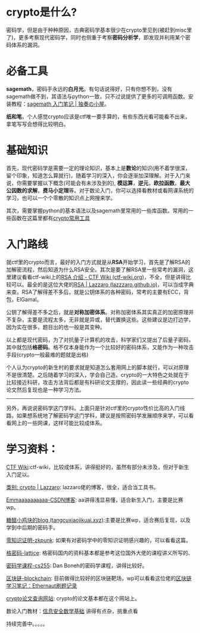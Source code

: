 # crypto是什么?  

密码学，但是由于种种原因，古典密码学基本很少在crypto里见到(被赶到misc里了)，更多考察现代密码学，同时也侧重于考察**密码分析学**，即发现并利用某个密码体系的漏洞。

# 必备工具
**sagemath**，密码手永远的**白月光**。有句话说得好，只有你想不到，没有sagemath做不到，其语法与python一致，只不过说提供了更多的可调用函数。安装教程：[sagemath 入门笔记 | 独奏の小屋](https://hasegawaazusa.github.io/sagemath-get-started.html)。

**纸和笔**，个人感觉crypto应该是ctf唯一要手算的，有些东西光看可能看不出来，拿笔写写会想得比较明白。

# 基础知识  
首先，现代密码学是需要一定的理论知识，基本上是**数论**的知识(用不着学很深，留个印象，知道怎么算就行)，随着学习的深入，你会逐渐加深理解。对于入门来说，你需要掌握以下概念(可能会有未涉及到的), **模运算**，**逆元**，**欧拉函数**，**最大公因数的求解**，**费马小定理**等。对于数论入门，你可以选择看教材或看网课系统的学习，也可以一个个零散的知识点上网搜来学。    

其次，需要掌握python的基本语法以及sagemath里常用的一些库函数。常用的一些函数在这篇里都有[crypto常用工具](https://lazzzaro.github.io/2020/05/10/crypto-crypto%E5%B8%B8%E7%94%A8%E5%B7%A5%E5%85%B7/)  

# 入门路线
就ctf里的crypto而言，最好的入门方式就是从**RSA**开始学习，首先是了解RSA的加解密流程，然后知道为什么RSA安全。其次是要了解RSA里一些常考的漏洞，这里建议看看ctf-wiki上的[RSA 介绍 - CTF Wiki (ctf-wiki.org)](https://ctf-wiki.org/crypto/asymmetric/rsa/rsa_theory/)，不全，但是讲得比较可以。最全的是这位大佬的[RSA | Lazzaro (lazzzaro.github.io)](https://lazzzaro.github.io/2020/05/06/crypto-RSA/)，可以当成字典来查。RSA了解得差不多后，就是公钥体系的各种密码，常考的主要有ECC，背包，ElGamal。

公钥了解得差不多之后，就是**对称加密体系**。对称加密体系其实真正的加密原理并不复杂，主要是流程太多，无非就是异或，替代置换这些。这些建议是边打边学，因为实在很多，题目出的也一般是其变种。

以上都是现代密码，为了对抗量子计算机的攻击，科学家们又提出了后量子密码，其中就包括**格密码**。格不仅本身能作为一个比较好的密码体系，又能作为一种攻击手段(crypto一般最难的题就是出格)

个人认为crypto的新生村的要求就是知道怎么套用网上的脚本就行，可以对原理不是很清楚。之后随着学习的深入，学会自己造。crypto的一大特色之处就在于比较接近科研，攻击方法背后都是有科研论文支撑的，因此读一些经典的crypto论文然后复现也是一种学习方法。

---

另外，再说说密码学这门学科。上面只是针对ctf里的crypto性价比高的入门线路，如果想系统地了解密码学这门学科，建议是按照密码学发展顺序来学，可以看看网上的一些网课，这样可能比较成体系。

# 学习资料：  

[CTF Wiki](https://ctf-wiki.org/crypto/introduction/):ctf-wiki，比较成体系，讲得挺好的，虽然有部分未涉及，但对于新生入门足以。  

[类别: crypto | Lazzaro](https://lazzzaro.github.io/categories/crypto/): lazzaro佬的博客，很全，适合当工具书。    

[Emmaaaaaaaaaa-CSDN博客](https://blog.csdn.net/XiongSiqi_blog?type=blog): aa讲得浅显易懂，适合新生入门，主要是比赛wp。    

[糖醋小鸡块的blog (tangcuxiaojikuai.xyz)](https://tangcuxiaojikuai.xyz/):主要是比赛wp，适合赛后复现，以及学到中后期的密码手。    

[零知识证明-zkpunk](https://learn.zkpunk.pro/index.html): 如果有对密码学中的零知识证明感兴趣的，可以看看这篇。

[格密码-lattice](https://cims.nyu.edu/~regev/teaching/lattices_fall_2009/): 格密码国内的资料基本都是参考这位国外大佬的课程讲义所写的、  

[密码学课程-cs255](https://crypto.stanford.edu/~dabo/cs255/): Dan Boneh的密码学课程，讲得比较好。

[区块链-blockchain](https://ethernaut.openzeppelin.com/): 目前做得比较好的区块链靶场，wp可以看看这位佬的[区块链学习笔记：Ethernaut刷题记录](https://tover.xyz/p/Ethernaut-note/) 

[crypto论文查询网站](https://eprint.iacr.org/): crypto的论文基本都在这个网站上。  

数论入门教材：[信息安全数学基础](https://r2.zhufn.fun/%E4%BF%A1%E6%81%AF%E5%AE%89%E5%85%A8%E6%95%B0%E5%AD%A6%E5%9F%BA%E7%A1%80%EF%BC%88%E7%AC%AC2%E7%89%88%EF%BC%89%20(%E9%99%88%E6%81%AD%E4%BA%AE)%20(Z-Library).pdf) 讲得有点杂，挑重点看  

持续完善中。。。。。





